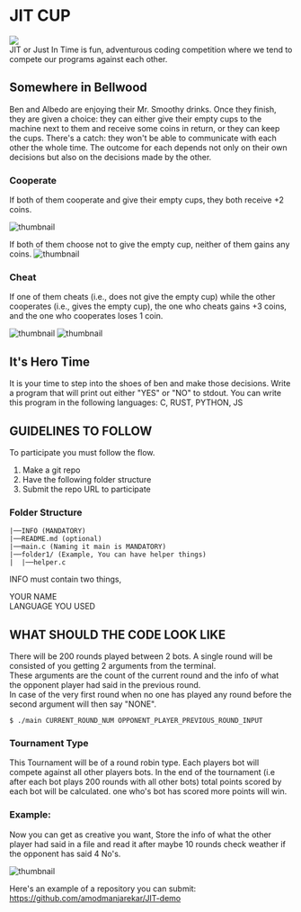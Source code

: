 # JIT CUP
<a href="https://discord.gg/UYk2UvPubh"> <img src="https://img.shields.io/badge/JIT%20discord-grey?logo=discord"></a>  
JIT or Just In Time is fun, adventurous coding competition where we tend to compete our programs against each other.

## Somewhere in Bellwood

Ben and Albedo are enjoying their Mr. Smoothy drinks. Once they finish, they are given a choice: they can either give their empty cups to the machine next to them and receive some coins in return, or they can keep the cups. There's a catch: they won't be able to communicate with each other the whole time. The outcome for each depends not only on their own decisions but also on the decisions made by the other.

### Cooperate

If both of them cooperate and give their empty cups, they both receive +2 coins.

![thumbnail](./states/YY.png)

If both of them choose not to give the empty cup, neither of them gains any coins.
![thumbnail](./states/NN.png)

### Cheat

If one of them cheats (i.e., does not give the empty cup) while the other cooperates (i.e., gives the empty cup), the one who cheats gains +3 coins, and the one who cooperates loses 1 coin.

![thumbnail](./states/NY.png)
![thumbnail](./states/YN.png)

## It's Hero Time

It is your time to step into the shoes of ben and make those decisions.
Write a program that will print out either "YES" or "NO" to stdout.
You can write this program in the following languages: C, RUST, PYTHON, JS

## GUIDELINES TO FOLLOW

To participate you must follow the flow.

1. Make a git repo
2. Have the following folder structure
3. Submit the repo URL to participate

### Folder Structure

```
|──INFO (MANDATORY)
|──README.md (optional)
|──main.c (Naming it main is MANDATORY)
|──folder1/ (Example, You can have helper things)
|  |──helper.c
```

INFO must contain two things,

YOUR NAME<br>
LANGUAGE YOU USED

## WHAT SHOULD THE CODE LOOK LIKE

There will be 200 rounds played between 2 bots. A single round will be consisted of you getting 2 arguments from the terminal.<br>
These arguments are the count of the current round and the info of what the opponent player had said in the previous round.<br>
In case of the very first round when no one has played any round before the second argument will then say "NONE".<br>

```console
$ ./main CURRENT_ROUND_NUM OPPONENT_PLAYER_PREVIOUS_ROUND_INPUT
```

### Tournament Type

This Tournament will be of a round robin type. Each players bot will compete against all other players bots.
In the end of the tournament (i.e after each bot plays 200 rounds with all other bots) total points scored by each bot will be calculated. one who's bot has scored more points will win.

### Example:

Now you can get as creative you want, Store the info of what the other player had said in a file and read it after maybe 10 rounds
check weather if the opponent has said 4 No's.

![thumbnail](./states/Example.png)

Here's an example of a repository you can submit: https://github.com/amodmanjarekar/JIT-demo
